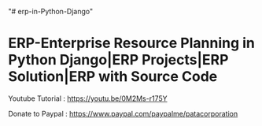 "# erp-in-Python-Django" 

ERP-Enterprise Resource Planning in Python Django|ERP Projects|ERP Solution|ERP with Source Code
================================================================================================


Youtube Tutorial : https://youtu.be/0M2Ms-r175Y


Donate to Paypal : https://www.paypal.com/paypalme/patacorporation


